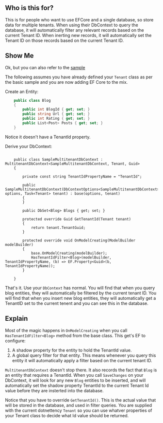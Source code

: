 ﻿
## Who is this for?

This is for people who want to use EFCore and a single database, so store data for multiple tenants.
When using their DbContext to query the database, it will automatically filter any relevant records based on the current Tenant ID.
When inerting new records, it will automatically set the Tenant ID on those records based on the current Tenant ID.

## Show Me

Ok, but you can also refer to the [sample](https://github.com/dazinator/Dotnettency.Samples/tree/aspnetcore20/src/Sample.EFCore.MultitenantDb)

The following assumes you have already defined your `Tenant` class as per the basic sample and you are now adding EF Core to the mix.

Create an Entity:

```csharp
    public class Blog
    {
        public int BlogId { get; set; }
        public string Url { get; set; }
        public int Rating { get; set; }
        public List<Post> Posts { get; set; }
    }
```

Notice it doesn't have a TenantId  property. 

Derive your DbContext:

```

    public class SampleMultitenantDbContext : MultitenantDbContext<SampleMultitenantDbContext, Tenant, Guid>
    {

        private const string TenantIdPropertyName = "TenantId";

        public SampleMultitenantDbContext(DbContextOptions<SampleMultitenantDbContext> options, Task<Tenant> tenant) : base(options, tenant)
        {
        }

        public DbSet<Blog> Blogs { get; set; }

        protected override Guid GetTenantId(Tenant tenant)
        {
            return tenant.TenantGuid;
        }

        protected override void OnModelCreating(ModelBuilder modelBuilder)
        {
            base.OnModelCreating(modelBuilder);
            HasTenantIdFilter<Blog>(modelBuilder, TenantIdPropertyName, (b) => EF.Property<Guid>(b, TenantIdPropertyName));
        }
        
    }
```


That's it. Use your `DbContext` has normal.
You will find that when you query blog entities, they will automatically be filtered by the current tenant ID.
You will find that when you insert new blog entities, they will automatically get a TenantID set to the current tenent and you can see this in the database.


## Explain

Most of the magic happens in `OnModelCreating` when you call `HasTenantIdFilter<Blog>` method from the base class.
This get's EF to configure:

1. A shadow property for the entity to hold the TenantId value.
2. A global query filter for that entity. This means whenever you query this entity it will automatically apply a filter based on the current tenant ID.

`MultitenantDbContext` doesn't stop there. It also records the fact that `Blog` is an entity that requires a TenantId.
When you call `SaveChanges` on your DbContext, it will look for any new `Blog` entities to be inserted, and will automatically set the shadow property TenantId to the
current Tenant Id value before they are insterted into the database.

Notice that you have to override `GetTenantId()`. This is the actual value that will be stored in the database, and used in filter queries.
You are supplied with the current dotnettency `Tenant` so you can use whatver properties of your Tenant class to decide what Id value should be returned.


